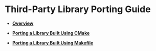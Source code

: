 # Third-Party Library Porting Guide<a name="EN-US_TOPIC_0000001157479373"></a>

-   **[Overview](porting-thirdparty-overview.md)**  

-   **[Porting a Library Built Using CMake](porting-thirdparty-cmake.md)**  

-   **[Porting a Library Built Using Makefile](porting-thirdparty-makefile.md)**  


